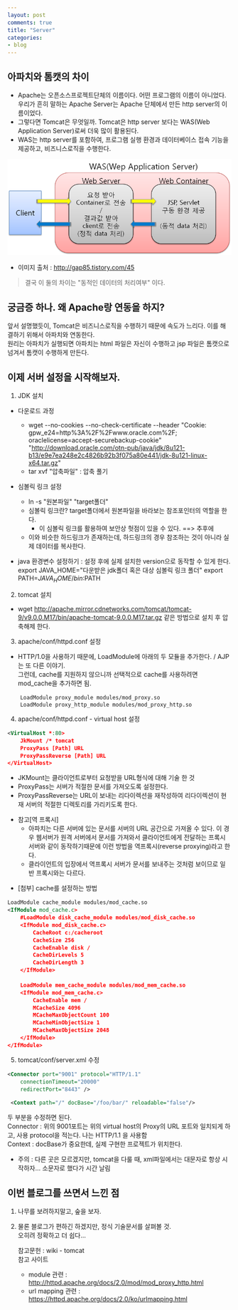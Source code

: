 ```yaml
---
layout: post
comments: true
title: "Server"
categories:
- blog
---
```


## 아파치와 톰캣의 차이   
- Apache는 오픈소스프로젝트단체의 이름이다. 어떤 프로그램의 이름이 아니었다.   
우리가 흔히 말하는 Apache Server는 Apache 단체에서 만든 http server의 이름이었다.   
- 그렇다면 Tomcat은 무엇일까. Tomcat은 http server 보다는 WAS(Web Application Server)로써 더욱 많이 활용된다.  
- WAS는 http server를 포함하여, 프로그램 실행 환경과 데이터베이스 접속 기능을 제공하고, 비즈니스로직을 수행한다.   

![](/WAS.png)

* 이미지 출처 : http://gap85.tistory.com/45


> 결국 이 둘의 차이는 "동적인 데이터의 처리여부" 이다.  

## 궁금증 하나. 왜 Apache랑 연동을 하지?
앞서 설명했듯이, Tomcat은 비즈니스로직을 수행하기 때문에 속도가 느리다. 이를 해결하기 위해서 아파치와 연동한다.   
원리는 아파치가 실행되면 아파치는 html 파일은 자신이 수행하고 jsp 파일은 톰캣으로 넘겨서 톰캣이 수행하게 만든다.  



## 이제 서버 설정을 시작해보자.

1. JDK 설치
- 다운로드 과정
	- wget --no-cookies --no-check-certificate --header "Cookie: gpw_e24=http%3A%2F%2Fwww.oracle.com%2F; oraclelicense=accept-securebackup-cookie" "http://download.oracle.com/otn-pub/java/jdk/8u121-b13/e9e7ea248e2c4826b92b3f075a80e441/jdk-8u121-linux-x64.tar.gz"
	- tar xvf "압축파일" : 압축 풀기
- 심볼릭 링크 설정
	- ln -s "원본파일" "target폴더"
	- 심볼릭 링크란? target폴더에서 원본파일을 바라보는 참조포인터의 역할을 한다.
		- 이 심볼릭 링크를 활용하여 보안상 헛점이 있을 수 있다. ==> 추후에
	- 이와 비슷한 하드링크가 존재하는데, 하드링크의 경우 참조하는 것이 아니라 실제 데이터를 복사한다.
	
- java 환경변수 설정하기 : 설정 후에 실제 설치한 version으로 동작할 수 있게 한다.
	export JAVA_HOME="다운받은 jdk폴더 혹은 대상 심볼릭 링크 폴더"
	export PATH=$JAVA_HOME/bin:$PATH

	
2. tomcat 설치
- wget http://apache.mirror.cdnetworks.com/tomcat/tomcat-9/v9.0.0.M17/bin/apache-tomcat-9.0.0.M17.tar.gz
같은 방법으로 설치 후 압축해제 한다.
	
	
	
3. apache/conf/httpd.conf 설정
- HTTP/1.0을 사용하기 때문에, LoadModule에 아래의 두 모듈을 추가한다. / AJP는 또 다른 이야기.   
그런데, cache를 지원하지 않으니까 선택적으로 cache를 사용하려면 mod_cache을 추가하면 됨.   
```
	LoadModule proxy_module modules/mod_proxy.so    
	LoadModule proxy_http_module modules/mod_proxy_http.so   
```


4. apache/conf/httpd.conf - virtual host 설정

```xml
<VirtualHost *:80>   
    JkMount /* tomcat   
    ProxyPass [Path] URL   
    ProxyPassReverse [Path] URL   
</VirtualHost>
```

- JKMount는 클라이언트로부터 요청받을 URL형식에 대해 기술 한 것   
- ProxyPass는 서버가 적절한 문서를 가져오도록 설정한다.   
- ProxyPassReverse는 URL이 보내는 리다이렉션을 재작성하여 리다이렉션이 현재 서버의 적절한 디렉토리를 가리키도록 한다.   
 * 참고[역 프록시]
	- 아파치는 다른 서버에 있는 문서를 서버의 URL 공간으로 가져올 수 있다. 이 경우 웹서버가 원격 서버에서 문서를 가져와서 클라이언트에게 전달하는 프록시 서버와 같이 동작하기때문에 이런 방법을 역프록시(reverse proxying)라고 한다.    
	- 클라이언트의 입장에서 역프록시 서버가 문서를 보내주는 것처럼 보이므로 일반 프록시와는 다르다.   


- [첨부] cache를 설정하는 방법   

```xml
LoadModule cache_module modules/mod_cache.so   
<IfModule mod_cache.c>   
	#LoadModule disk_cache_module modules/mod_disk_cache.so   
	<IfModule mod_disk_cache.c>   
		CacheRoot c:/cacheroot   
		CacheSize 256   
		CacheEnable disk /   
		CacheDirLevels 5   
		CacheDirLength 3   
	</IfModule>    

	LoadModule mem_cache_module modules/mod_mem_cache.so   
	<IfModule mod_mem_cache.c>   
		CacheEnable mem /   
		MCacheSize 4096   
		MCacheMaxObjectCount 100   
		MCacheMinObjectSize 1   
		MCacheMaxObjectSize 2048   
	</IfModule>   
</IfModule>   
```

5. tomcat/conf/server.xml 수정

```xml
<Connector port="9001" protocol="HTTP/1.1"   
	connectionTimeout="20000"   
	redirectPort="8443" />   
```

```xml
 <Context path="/" docBase="/foo/bar/" reloadable="false"/>
```

두 부분을 수정하면 된다.   
Connector : 위의 9001포트는 위의 virtual host의 Proxy의 URL 포트와 일치되게 하고, 사용 protocol을 적는다. 나는 HTTP/1.1 을 사용함   
Context : docBase가 중요한데, 실제 구현한 프로젝트가 위치한다.   

* 주의 : 다른 곳은 모르겠지만, tomcat을 다룰 때, xml파일에서는 대문자로 항상 시작하자... 소문자로 했다가 시간 날림   
	
	
## 이번 블로그를 쓰면서 느낀 점   
 1. 나무를 보려하지말고, 숲을 보자.   
 2. 물론 블로그가 편하긴 하겠지만, 정식 기술문서를 살펴볼 것.   
	오히려 정확하고 더 쉽다...   
	
	
	참고문헌 : wiki - tomcat   
	참고 사이트   
	 - module 관련 : http://httpd.apache.org/docs/2.0/mod/mod_proxy_http.html   
	 - url mapping 관련 : https://httpd.apache.org/docs/2.0/ko/urlmapping.html   